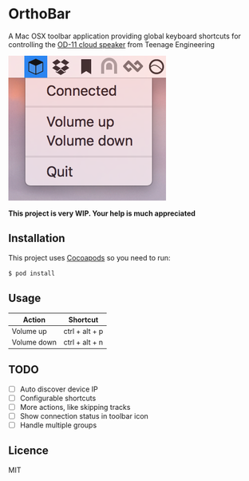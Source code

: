 # OrthoBar

A Mac OSX toolbar application providing global keyboard shortcuts for controlling
the [OD-11 cloud speaker](https://www.teenageengineering.com/products/od-11)
from Teenage Engineering

![ortho-ctrl](ortho-ctrl.png)

**This project is very WIP. Your help is much appreciated**

## Installation

This project uses [Cocoapods](https://cocoapods.org/) so you need to run:

```bash
$ pod install
```

## Usage

| Action     | Shortcut       |
|------------|----------------|
| Volume up  | ctrl + alt + p |
| Volume down| ctrl + alt + n |

## TODO

- [ ] Auto discover device IP
- [ ] Configurable shortcuts
- [ ] More actions, like skipping tracks
- [ ] Show connection status in toolbar icon
- [ ] Handle multiple groups

## Licence

MIT
